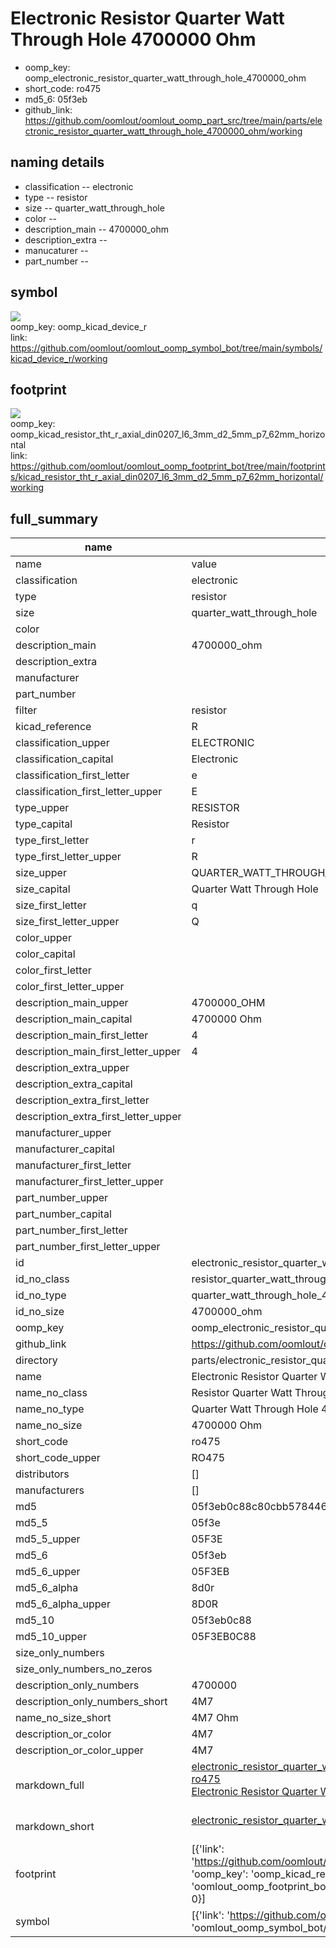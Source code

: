 # Electronic Resistor Quarter Watt Through Hole 4700000 Ohm

  
* oomp_key: oomp_electronic_resistor_quarter_watt_through_hole_4700000_ohm 
* short_code: ro475
* md5_6: 05f3eb  
* github_link: https://github.com/oomlout/oomlout_oomp_part_src/tree/main/parts/electronic_resistor_quarter_watt_through_hole_4700000_ohm/working  
## naming details
* classification -- electronic
* type -- resistor
* size -- quarter_watt_through_hole
* color -- 
* description_main -- 4700000_ohm
* description_extra -- 
* manucaturer -- 
* part_number -- 



## symbol

![](symbol/{index}/working/working_600.png)  
oomp_key: oomp_kicad_device_r  
link: https://github.com/oomlout/oomlout_oomp_symbol_bot/tree/main/symbols/kicad_device_r/working  

## footprint

![](footprint/{index}/working/working_600.png)  
oomp_key: oomp_kicad_resistor_tht_r_axial_din0207_l6_3mm_d2_5mm_p7_62mm_horizontal  
link: https://github.com/oomlout/oomlout_oomp_footprint_bot/tree/main/footprints/kicad_resistor_tht_r_axial_din0207_l6_3mm_d2_5mm_p7_62mm_horizontal/working  

## full_summary
| name | value | 
| --- | --- | 
| name | value | 
| classification | electronic | 
| type | resistor | 
| size | quarter_watt_through_hole | 
| color |  | 
| description_main | 4700000_ohm | 
| description_extra |  | 
| manufacturer |  | 
| part_number |  | 
| filter | resistor | 
| kicad_reference | R | 
| classification_upper | ELECTRONIC | 
| classification_capital | Electronic | 
| classification_first_letter | e | 
| classification_first_letter_upper | E | 
| type_upper | RESISTOR | 
| type_capital | Resistor | 
| type_first_letter | r | 
| type_first_letter_upper | R | 
| size_upper | QUARTER_WATT_THROUGH_HOLE | 
| size_capital | Quarter Watt Through Hole | 
| size_first_letter | q | 
| size_first_letter_upper | Q | 
| color_upper |  | 
| color_capital |  | 
| color_first_letter |  | 
| color_first_letter_upper |  | 
| description_main_upper | 4700000_OHM | 
| description_main_capital | 4700000 Ohm | 
| description_main_first_letter | 4 | 
| description_main_first_letter_upper | 4 | 
| description_extra_upper |  | 
| description_extra_capital |  | 
| description_extra_first_letter |  | 
| description_extra_first_letter_upper |  | 
| manufacturer_upper |  | 
| manufacturer_capital |  | 
| manufacturer_first_letter |  | 
| manufacturer_first_letter_upper |  | 
| part_number_upper |  | 
| part_number_capital |  | 
| part_number_first_letter |  | 
| part_number_first_letter_upper |  | 
| id | electronic_resistor_quarter_watt_through_hole_4700000_ohm | 
| id_no_class | resistor_quarter_watt_through_hole_4700000_ohm | 
| id_no_type | quarter_watt_through_hole_4700000_ohm | 
| id_no_size | 4700000_ohm | 
| oomp_key | oomp_electronic_resistor_quarter_watt_through_hole_4700000_ohm | 
| github_link | https://github.com/oomlout/oomlout_oomp_part_src/tree/main/parts/electronic_resistor_quarter_watt_through_hole_4700000_ohm/working | 
| directory | parts/electronic_resistor_quarter_watt_through_hole_4700000_ohm | 
| name | Electronic Resistor Quarter Watt Through Hole 4700000 Ohm | 
| name_no_class | Resistor Quarter Watt Through Hole 4700000 Ohm | 
| name_no_type | Quarter Watt Through Hole 4700000 Ohm | 
| name_no_size | 4700000 Ohm | 
| short_code | ro475 | 
| short_code_upper | RO475 | 
| distributors | [] | 
| manufacturers | [] | 
| md5 | 05f3eb0c88c80cbb578446a6e23ef433 | 
| md5_5 | 05f3e | 
| md5_5_upper | 05F3E | 
| md5_6 | 05f3eb | 
| md5_6_upper | 05F3EB | 
| md5_6_alpha | 8d0r | 
| md5_6_alpha_upper | 8D0R | 
| md5_10 | 05f3eb0c88 | 
| md5_10_upper | 05F3EB0C88 | 
| size_only_numbers |  | 
| size_only_numbers_no_zeros |  | 
| description_only_numbers | 4700000 | 
| description_only_numbers_short | 4M7 | 
| name_no_size_short | 4M7 Ohm | 
| description_or_color | 4M7 | 
| description_or_color_upper | 4M7 | 
| markdown_full | [electronic_resistor_quarter_watt_through_hole_4700000_ohm](https://github.com/oomlout/oomlout_oomp_part_src/tree/main/parts/electronic_resistor_quarter_watt_through_hole_4700000_ohm/working)<br>[ro475](https://github.com/oomlout/oomlout_oomp_part_src/tree/main/parts/electronic_resistor_quarter_watt_through_hole_4700000_ohm/working)<br>[Electronic Resistor Quarter Watt Through Hole 4700000 Ohm](https://github.com/oomlout/oomlout_oomp_part_src/tree/main/parts/electronic_resistor_quarter_watt_through_hole_4700000_ohm/working)<br><br> | 
| markdown_short | [electronic_resistor_quarter_watt_through_hole_4700000_ohm](https://github.com/oomlout/oomlout_oomp_part_src/tree/main/parts/electronic_resistor_quarter_watt_through_hole_4700000_ohm/working)<br><br> | 
| footprint | [{'link': 'https://github.com/oomlout/oomlout_oomp_footprint_bot/tree/main/foootprntss/kicad_resistor_tht_r_axial_din0207_l6_3mm_d2_5mm_p7_62mm_horizontal', 'oomp_key': 'oomp_kicad_resistor_tht_r_axial_din0207_l6_3mm_d2_5mm_p7_62mm_horizontal', 'directory': 'oomlout_oomp_footprint_bot/footprints/kicad_resistor_tht_r_axial_din0207_l6_3mm_d2_5mm_p7_62mm_horizontal//working/working.kicad_mod', 'index': 0}] | 
| symbol | [{'link': 'https://github.com/oomlout/oomlout_oomp_symbol_bot/tree/main/symbols/kicad_device_r', 'oomp_key': 'oomp_kicad_device_r', 'directory': 'oomlout_oomp_symbol_bot/symbols/kicad_device_r//working/working.kicad_sym', 'index': 0}] | 
